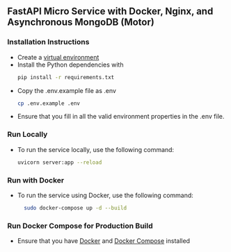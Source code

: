 ## FastAPI Micro Service with Docker, Nginx, and Asynchronous MongoDB (Motor)

###  Installation Instructions

- Create a [virtual environment](https://docs.python.org/3/library/venv.html)
- Install the Python dependencies with
     ```sh
     pip install -r requirements.txt
    ```
- Copy the .env.example file as .env
    ```sh
    cp .env.example .env
    ```
- Ensure that you fill in all the valid environment properties in the .env file.


### Run Locally
- To run the service locally, use the following command:
    ```sh
    uvicorn server:app --reload
    ```


### Run with Docker
- To run the service using Docker, use the following command:
     ```sh
       sudo docker-compose up -d --build
     ```
### Run Docker Compose for Production Build
- Ensure that you have [Docker](https://docs.docker.com/engine/install) and [Docker Compose](https://docs.docker.com/compose/install/) installed

